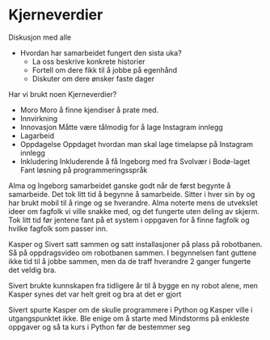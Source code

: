 # Kjerneverdier
Diskusjon med alle
- Hvordan har samarbeidet fungert den sista uka?
    - La oss beskrive konkrete historier
    - Fortell om dere fikk til å jobbe på egenhånd
    - Diskuter om dere ønsker faste dager

Har vi brukt noen Kjerneverdier?
- Moro
Moro å finne kjendiser å prate med. 
- Innvirkning
- Innovasjon
Måtte være tålmodig for å lage Instagram innlegg
- Lagarbeid
- Oppdagelse
Oppdaget hvordan man skal lage timelapse på Instagram innlegg
- Inkludering
Inkluderende å få Ingeborg med fra Svolvær i Bodø-laget
Fant løsning på programmeringsspråk

Alma og Ingeborg samarbeidet ganske godt når de først begynte å samarbeide. Det tok litt tid å begynne å samarbeide. Sitter i hver sin by og har brukt mobil til å ringe og se hverandre. Alma noterte mens de utvekslet ideer om fagfolk vi ville snakke med, og det fungerte uten deling av skjerm. Tok litt tid før jentene fant på et system i oppgaven for å finne fagfolk og hvilke fagfolk som passer inn.

Kasper og Sivert satt sammen og satt installasjoner på plass på robotbanen. Så på oppdragsvideo om robotbanen sammen. I begynnelsen fant guttene ikke tid til å jobbe sammen, men da de traff hverandre 2 ganger fungerte det veldig bra.

Sivert brukte kunnskapen fra tidligere år til å bygge en ny robot alene, men Kasper synes det var helt greit og bra at det er gjort

Sivert spurte Kasper om de skulle programmere i Python og Kasper ville i utgangspunktet ikke. Ble enige om å starte med Mindstorms på enkleste oppgaver og så ta kurs i Python før de bestemmer seg
